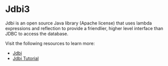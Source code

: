 # Jdbi3

Jdbi is an open source Java library (Apache license) that uses lambda expressions and reflection to provide a friendlier, higher level interface than JDBC to access the database.

Visit the following resources to learn more:

- [Jdbi](https://jdbi.org/)
- [Jdbi Tutorial](https://www.baeldung.com/jdbi)